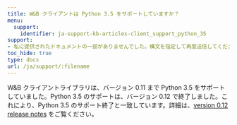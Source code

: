 ```yaml
---
title: W&B クライアントは Python 3.5 をサポートしていますか？
menu:
  support:
    identifier: ja-support-kb-articles-client_support_python_35
support:
- 私に提供されたドキュメントの一部がありませんでした。構文を指定して再度送信してください。
toc_hide: true
type: docs
url: /ja/support/:filename
---
```


W&B クライアントライブラリは、バージョン 0.11 まで Python 3.5 をサポートしていました。Python 3.5 のサポートは、バージョン 0.12 で終了しました。これにより、Python 3.5 のサポート終了と一致しています。詳細は、[version 0.12 release notes](https://github.com/wandb/wandb/releases/tag/v0.12.0) をご覧ください。